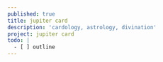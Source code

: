 ```yaml
---
published: true
title: jupiter card
description: 'cardology, astrology, divination'
project: jupiter card
todo: |
  - [ ] outline
---
```

